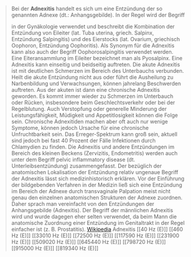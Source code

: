 > Bei der **Adnexitis** handelt es sich um eine Entzündung der so genannten Adnexe (dt.: Anhangsgebilde). In der Regel wird der Begriff
>
> in der Gynäkologie verwendet und beschreibt die Kombination der Entzündung von Eileiter (lat. Tuba uterina, griech. Salpinx, Entzündung Salpingitis) und des Eierstocks (lat. Ovarium, griechisch Oophoron, Entzündung Oophoritis). Als Synonym für die Adnexitis kann also auch der Begriff Oophorosalpingitis verwendet werden. Eine Eiteransammlung im Eileiter bezeichnet man als Pyosalpinx.
> Eine Adnexitis kann einseitig und beidseitig auftreten. Die akute Adnexitis ist mit deutlichen Schmerzen im Bereich des Unterbauchs verbunden. Heilt die akute Entzündung nicht aus oder führt die Ausheilung zu Narbenbildung und Verwachsungen, können jahrelang Beschwerden auftreten. Aus der akuten ist dann eine chronische Adnexitis geworden. Es kommt immer wieder zu Schmerzen im Unterbauch oder Rücken, insbesondere beim Geschlechtsverkehr oder bei der Regelblutung. Auch Verstopfung oder generelle Minderung der Leistungsfähigkeit, Müdigkeit und Appetitlosigkeit können die Folge sein. Chronische Adnexitiden machen aber oft auch nur wenige Symptome, können jedoch Ursache für eine chronische Unfruchtbarkeit sein. Das Erreger-Spektrum kann groß sein, aktuell sind jedoch bei fast 40 Prozent der Fälle Infektionen durch Chlamydien zu finden. Die Adnexitis und andere Entzündungen im Bereich des kleinen Beckens
> (Zervizitis, Endometritis) werden auch unter dem Begriff pelvic inflammatory disease (dt. Unterleibsentzündung) zusammengefasst.
> Der bezüglich der anatomischen Lokalisation der Entzündung relativ ungenaue Begriff der Adnexitis lässt sich medizinhistorisch erklären. Vor der Einführung der bildgebenden Verfahren in der Medizin ließ sich eine Entzündung im Bereich der Adnexe durch transvaginale Palpation meist nicht genau den einzelnen anatomischen Strukturen der Adnexe zuordnen. Daher sprach man vereinfacht von den Entzündungen der Anhangsgebilde (Adnexitis).
> Der Begriff der männlichen Adnexitis wird und wurde dagegen eher selten verwendet, da beim Mann die anatomische Zuordnung einer Entzündung im Genitaltrakt in der Regel einfacher ist (z. B. Prostatitis).
> [Wikipedia](https://de.wikipedia.org/wiki/Adnexitis)
Adnexitis
[[40 Hz (E)]]
[[460 Hz (E)]]
[[33010 Hz (E)]]
[[72500 Hz (E)]]
[[117590 Hz (E)]]
[[231900 Hz (E)]]
[[509020 Hz (E)]]
[[645440 Hz (E)]]
[[798720 Hz (E)]]
[[915000 Hz (E)]]
[[819340 Hz (E)]]